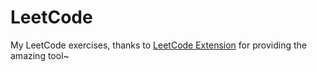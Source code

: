# LeetCode

My LeetCode exercises, thanks to [LeetCode Extension](https://github.com/binarylu/leetcode-ext) for providing the amazing tool~
